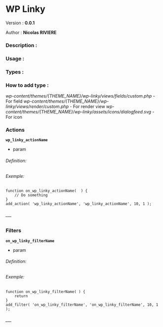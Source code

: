 # WP Linky

Version : **0.0.1**

Author : **Nicolas RIVIERE**

### Description :


### Usage :


### Types :

 
### How to add type : 
 

_wp-content/themes/{THEME_NAME}/wp-linky/views/fields/custom.php_ - For field
_wp-content/themes/{THEME_NAME}/wp-linky/views/render/custom.php_ - For render view
_wp-content/themes/{THEME_NAME}/wp-linky/assets/icons/dialogfeed.svg_ - For icon


### Actions

**`wp_linky_actionName`**
- param 

###### Definition:



###### Exemple:

```
function on_wp_linky_actionName(  ) {
    // Do something
}
add_action( 'wp_linky_actionName', 'wp_linky_actionName', 10, 1 );
```

###### ___

### Filters

**`on_wp_linky_filterName`**
- param 

###### Definition:


###### Exemple:

```
function on_wp_linky_filterName( ) {
    return 
}
add_filter( 'on_wp_linky_filterName', 'on_wp_linky_filterName', 10, 1 );
```

###### ___